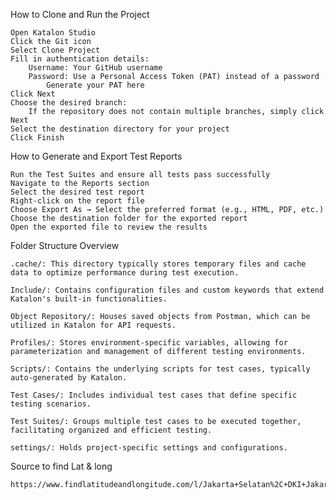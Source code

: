 How to Clone and Run the Project

    Open Katalon Studio
    Click the Git icon
    Select Clone Project
    Fill in authentication details:
        Username: Your GitHub username
        Password: Use a Personal Access Token (PAT) instead of a password
            Generate your PAT here
    Click Next
    Choose the desired branch:
        If the repository does not contain multiple branches, simply click Next
    Select the destination directory for your project
    Click Finish

How to Generate and Export Test Reports

    Run the Test Suites and ensure all tests pass successfully
    Navigate to the Reports section
    Select the desired test report
    Right-click on the report file
    Choose Export As → Select the preferred format (e.g., HTML, PDF, etc.)
    Choose the destination folder for the exported report
    Open the exported file to review the results
    
Folder Structure Overview

    .cache/: This directory typically stores temporary files and cache data to optimize performance during test execution.
    
    Include/: Contains configuration files and custom keywords that extend Katalon's built-in functionalities.
    
    Object Repository/: Houses saved objects from Postman, which can be utilized in Katalon for API requests.
    
    Profiles/: Stores environment-specific variables, allowing for parameterization and management of different testing environments.
    
    Scripts/: Contains the underlying scripts for test cases, typically auto-generated by Katalon.
    
    Test Cases/: Includes individual test cases that define specific testing scenarios.
    
    Test Suites/: Groups multiple test cases to be executed together, facilitating organized and efficient testing.
    
    settings/: Holds project-specific settings and configurations.

Source to find Lat & long 

    https://www.findlatitudeandlongitude.com/l/Jakarta+Selatan%2C+DKI+Jakarta/3759633/#google_vignette
